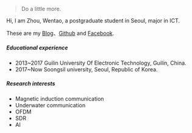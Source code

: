 

> Do a little more.


Hi, I am Zhou, Wentao, a postgraduate student in Seoul, major in ICT.

These are my [Blog](https://wentaozhou.cn)、[Github](http://github.com/zhouwt612) and [Facebook](https://www.facebook.com/zhouwentao612).

##### Educational experience
- 2013~2017 Guilin University Of Electronic Technology, Guilin, China.
- 2017~Now  Soongsil university, Seoul, Republic of Korea.


##### Research interests

- Magnetic induction communication
- Underwater communication
- OFDM
- SDR
- AI

